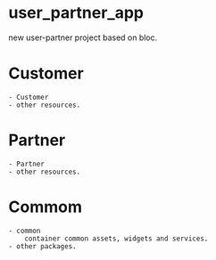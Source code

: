 # user_partner_app
new user-partner project based on bloc.


# Customer
    - Customer
    - other resources.
# Partner
    - Partner
    - other resources.
# Commom
    - common
        container common assets, widgets and services.
    - other packages.
